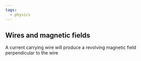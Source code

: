 ```yaml
---
tags:
  - physics
---
```

## Wires and magnetic fields
A current carrying wire will produce a revolving magnetic field perpendicular to the wire 